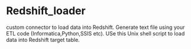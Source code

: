 # Redshift_loader
custom connector to load data into Redshift.
Generate text file using your ETL code (Informatica,Python,SSIS etc). 
USe this Unix shell script to load data into Redshift target table.


